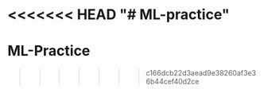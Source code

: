 <<<<<<< HEAD
"# ML-practice" 
=======
# ML-Practice
>>>>>>> c166dcb22d3aead9e38260af3e36b44cef40d2ce
